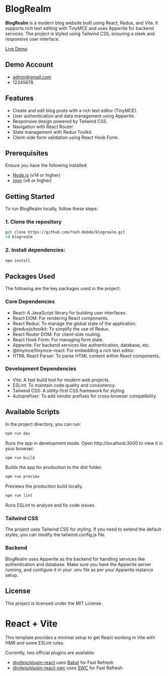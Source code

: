 # BlogRealm

**BlogRealm** is a modern blog website built using React, Redux, and Vite. It supports rich text editing with TinyMCE and uses Appwrite for backend services. The project is styled using Tailwind CSS, ensuring a sleek and responsive user interface.

[Live Demo](https://blog-realm.vercel.app/)

## Demo Account
- admin@gmail.com
- 12345678
## Features

- Create and edit blog posts with a rich text editor (TinyMCE).
- User authentication and data management using Appwrite.
- Responsive design powered by Tailwind CSS.
- Navigation with React Router.
- State management with Redux Toolkit.
- Client-side form validation using React Hook Form.

## Prerequisites

Ensure you have the following installed:

- [Node.js](https://nodejs.org/en/download/) (v14 or higher)
- [npm](https://www.npmjs.com/get-npm) (v6 or higher)

## Getting Started

To run BlogRealm locally, follow these steps:

### 1. Clone the repository

```bash
git clone https://github.com/Yash-Bobde/blogrealm.git
cd blogrealm
```

### 2. Install dependencies:
```bash
npm install
```

## Packages Used
The following are the key packages used in the project:

### Core Dependencies
- React: A JavaScript library for building user interfaces.
- React DOM: For rendering React components.
- React Redux: To manage the global state of the application.
- @reduxjs/toolkit: To simplify the use of Redux.
- React Router DOM: For client-side routing.
- React Hook Form: For managing form state.
- Appwrite: For backend services like authentication, database, etc.
- @tinymce/tinymce-react: For embedding a rich text editor.
- HTML React Parser: To parse HTML content within React components.
### Development Dependencies
- Vite: A fast build tool for modern web projects.
- ESLint: To maintain code quality and consistency.
- Tailwind CSS: A utility-first CSS framework for styling.
- Autoprefixer: To add vendor prefixes for cross-browser compatibility.

## Available Scripts
In the project directory, you can run:

```bash
npm run dev
```
Runs the app in development mode. Open http://localhost:3000 to view it in your browser.

```bash
npm run build
```
Builds the app for production to the dist folder.

```bash
npm run preview
```
Previews the production build locally.

```bash
npm run lint
```
Runs ESLint to analyze and fix code issues.

### Tailwind CSS
The project uses Tailwind CSS for styling. If you need to extend the default styles, you can modify the tailwind.config.js file.

### Backend
BlogRealm uses Appwrite as the backend for handling services like authentication and database. Make sure you have the Appwrite server running, and configure it in your .env file as per your Appwrite instance setup.

## License
This project is licensed under the MIT License.


# React + Vite

This template provides a minimal setup to get React working in Vite with HMR and some ESLint rules.

Currently, two official plugins are available:

- [@vitejs/plugin-react](https://github.com/vitejs/vite-plugin-react/blob/main/packages/plugin-react/README.md) uses [Babel](https://babeljs.io/) for Fast Refresh
- [@vitejs/plugin-react-swc](https://github.com/vitejs/vite-plugin-react-swc) uses [SWC](https://swc.rs/) for Fast Refresh
